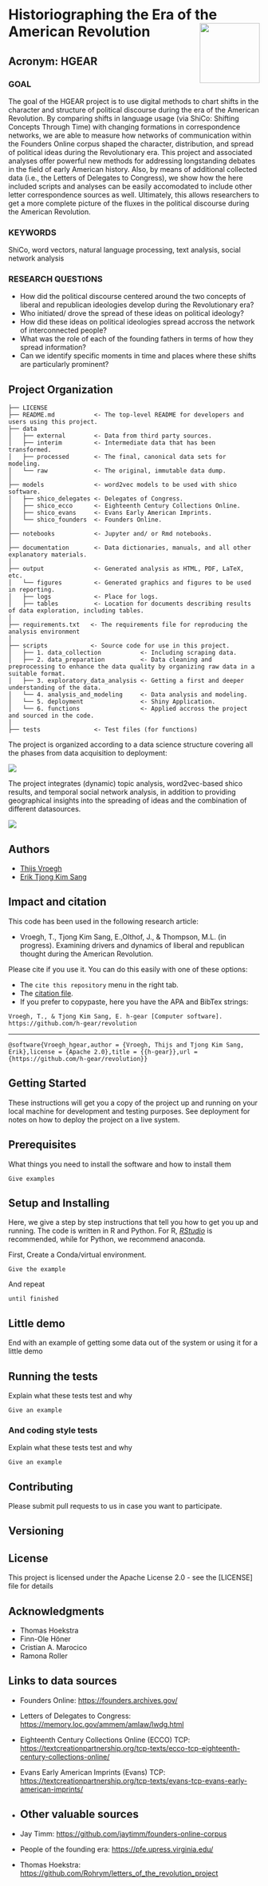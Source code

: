 # Historiographing the Era of the American Revolution <img src="documentation/img/logo.jpg" width="120" align="right" />

## Acronym: HGEAR

### GOAL
The goal of the HGEAR project is to use digital methods to chart shifts in the character and
structure of political discourse during the era of the American Revolution. By comparing shifts
in language usage (via ShiCo: Shifting Concepts Through Time) with changing formations in 
correspondence networks, we are able to measure how networks of communication within the 
Founders Online corpus shaped the character, distribution, and spread of political ideas 
during the Revolutionary era. This project and associated analyses offer powerful new methods
for addressing longstanding debates in the field of early American history. Also, by 
means of additional collected data (i.e., the Letters of Delegates to Congress), we show how the 
here included scripts and analyses can be easily accomodated to include other letter
correspondence sources as well. Ultimately, this allows researchers to get a more complete picture
of the fluxes in the political discourse during the American Revolution.

### KEYWORDS
ShiCo, word vectors, natural language processing, text analysis, social network analysis

### RESEARCH QUESTIONS
- How did the political discourse centered around the two concepts of liberal and republican ideologies develop during the Revolutionary era?
- Who initiated/ drove the spread of these ideas on political ideology?
- How did these ideas on political ideologies spread accross the network of interconnected people?
- What was the role of each of the founding fathers in terms of how they spread information?
- Can we identify specific moments in time and places where these shifts are particularly prominent?  


## Project Organization

    ├── LICENSE
    ├── README.md           <- The top-level README for developers and users using this project.
    ├── data
    │   ├── external        <- Data from third party sources.
    │   ├── interim         <- Intermediate data that has been transformed.
    │   ├── processed       <- The final, canonical data sets for modeling.
    │   └── raw             <- The original, immutable data dump.
    │
    ├── models              <- word2vec models to be used with shico software.
    │   ├── shico_delegates <- Delegates of Congress.
    │   ├── shico_ecco      <- Eighteenth Century Collections Online.
    │   ├── shico_evans     <- Evans Early American Imprints.
    │   └── shico_founders  <- Founders Online.
    │
    ├── notebooks           <- Jupyter and/ or Rmd notebooks.
    │
    ├── documentation       <- Data dictionaries, manuals, and all other explanatory materials.
    │
    ├── output              <- Generated analysis as HTML, PDF, LaTeX, etc.
    │   └── figures         <- Generated graphics and figures to be used in reporting.
    │   ├── logs            <- Place for logs.
    │   ├── tables          <- Location for documents describing results of data exploration, including tables.
    │
    ├── requirements.txt   <- The requirements file for reproducing the analysis environment
    │
    ├── scripts            <- Source code for use in this project.
    │   ├── 1. data_collection           <- Including scraping data.
    │   ├── 2. data_preparation          <- Data cleaning and preprocessing to enhance the data quality by organizing raw data in a suitable format.
    │   ├── 3. exploratory_data_analysis <- Getting a first and deeper understanding of the data.
    │   └── 4. analysis_and_modeling     <- Data analysis and modeling.
    │   └── 5. deployment                <- Shiny Application.
    │   └── 6. functions                 <- Applied accross the project and sourced in the code.
    │
    ├── tests               <- Test files (for functions)
   

The project is organized according to a data science structure covering all the phases from data acquisition to deployment: 

<img src="documentation/img/Data science lifecycle overview.jpg" />

The project integrates (dynamic) topic analysis, word2vec-based shico results, and temporal social network analysis, in addition
to providing geographical insights into the spreading of ideas and the combination of different datasources.  

<img src="documentation/img/hgear overview2.jpg" />
 
## Authors

- [Thijs Vroegh](https://www.esciencecenter.nl/)
- [Erik Tjong Kim Sang](https://www.esciencecenter.nl/)

## Impact and citation

This code has been used in the following research article:

- Vroegh, T., Tjong Kim Sang, E.,Olthof, J., & Thompson, M.L. (in progress). Examining drivers and dynamics of liberal and republican thought during the American Revolution.


Please cite if you use it. You can do this easily with one of these options:

- The `cite this repository` menu in the right tab.
- The [citation file](./CITATION.cff).
- If you prefer to copypaste, here you have the APA and BibTex strings:

`Vroegh, T., & Tjong Kim Sang, E. h-gear [Computer software]. https://github.com/h-gear/revolution`

---

`@software{Vroegh_hgear,author = {Vroegh, Thijs and Tjong Kim Sang, Erik},license = {Apache 2.0},title = {{h-gear}},url = {https://github.com/h-gear/revolution}}`


## Getting Started

These instructions will get you a copy of the project up and running on your local machine for development and testing purposes. See deployment for notes on how to deploy the project on a live system.

## Prerequisites

What things you need to install the software and how to install them

```
Give examples
```

## Setup and Installing

Here, we give a step by step instructions that tell you how to get you up and running.
The code is written in R and Python. For R, [*RStudio*](https://www.rstudio.com/) is recommended, while for Python, we
recommend anaconda.

First, Create a Conda/virtual environment.

```
Give the example
```

And repeat

```
until finished
```

## Little demo

End with an example of getting some data out of the system or using it for a little demo


## Running the tests

Explain what these tests test and why

```
Give an example
```

### And coding style tests

Explain what these tests test and why

```
Give an example
```

## Contributing

Please submit pull requests to us in case you want to participate.

## Versioning



## License
This project is licensed under the Apache License 2.0 - see the [LICENSE] file for details

## Acknowledgments
* Thomas Hoekstra
* Finn-Ole Höner
* Cristian A. Marocico
* Ramona Roller

## Links to data sources
* Founders Online: https://founders.archives.gov/
* Letters of Delegates to Congress: https://memory.loc.gov/ammem/amlaw/lwdg.html
* Eighteenth Century Collections Online (ECCO) TCP: https://textcreationpartnership.org/tcp-texts/ecco-tcp-eighteenth-century-collections-online/
* Evans Early American Imprints (Evans) TCP: https://textcreationpartnership.org/tcp-texts/evans-tcp-evans-early-american-imprints/

* ## Other valuable sources
* Jay Timm: https://github.com/jaytimm/founders-online-corpus
* People of the founding era: https://pfe.upress.virginia.edu/
* Thomas Hoekstra: https://github.com/Rohrym/letters_of_the_revolution_project


